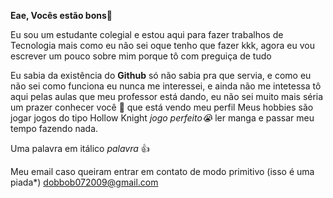 **Eae, Vocês estão bons👋**

Eu sou um estudante colegial e estou aqui para fazer trabalhos de Tecnologia mais como eu não sei oque tenho que fazer kkk, agora eu vou escrever um pouco sobre mim porque tô com preguiça de tudo

Eu sabia da existência do **Github** só não sabia pra que servia, e como eu não sei como funciona eu nunca me interessei, e ainda não me intetessa tô aqui pelas aulas que meu professor está dando, eu não sei muito mais séria um prazer conhecer você 🫵 que está vendo meu perfil
Meus hobbies são jogar jogos do tipo Hollow Knight *jogo perfeito😭* ler manga e passar meu tempo fazendo nada.

Uma palavra em itálico _palavra_ 👍

Meu email caso queiram entrar em contato de modo primitivo (isso é uma piada*) dobbob072009@gmail.com 
